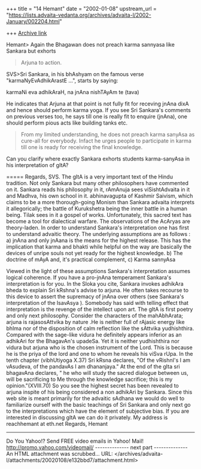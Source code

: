 +++
title = "14 Hemant"
date = "2002-01-08"
upstream_url = "https://lists.advaita-vedanta.org/archives/advaita-l/2002-January/002204.html"

+++
[Archive link](https://lists.advaita-vedanta.org/archives/advaita-l/2002-January/002204.html)

Hemant> Again the Bhagawan does not preach karma sannyasa like Sankara but exhorts
> Arjuna to action.


SVS>Sri Sankara, in his bhAshyam on the famous verse "karmaNyEvAdhikArastE ...",
starts by saying:

karmaNi eva adhikAraH, na jnAna nishTAyAm te (tava)

He indicates that Arjuna at that point is not fully fit for receving jnAna dixA
and hence should perform karma yoga.  If you see Sri Sankara's comments on
previous verses too, he says till one is really fit to enquire (jnAna), one
should perform pious acts like building tanks etc.

>From my limited understanding, he does not preach karma sanyAsa as cure-all for
everybody.  Infact he urges people to participate in karma till one is ready
for receiving the final knowledge.

Can you clarify where exactly Sankara exhorts students karma-sanyAsa in his
interpretation of gItA?


=====
Regards,
SVS.
The gItA   is a very important text of the Hindu tradition. Not only Sankara but many other philosophers have commented on it. Sankara reads his philosophy in it, rAmAnuja sees viSishtAdvaita in it and Madhva, his own school in it. abhinavagupta of Kashmir Saivism, which claims to be a more thorough-going Monism than Sankara advaita interprets it allegorically; the battle of Kurukshetra being the inner battle in a human being. Tilak sees in it a gospel of works. 
                 Unfortunately, this sacred text has become a tool for dialectical warfare. The observations of  the AcAryas are theory-laden. In order to understand Sankara's interpretation one has first to understand advaitic theory. The underlying assumptions 
are as follows :
a) jnAna and only jnAana is the means for the highest release. This has the implication that karma and bhakti while helpful on the way are basically the devices of unripe souls not yet ready for the highest knowledge.
b) The doctrine of mAyA and, it's practical complement,
c) Karma sannyAsa 

Viewed in the light of these assumptions Sankara's interpretation assumes logical coherence. If you have a pro-jnAna temperament Sankara's interpretation is for you. In the Sloka you cite, Sankara invokes adhikAra bheda to explain Sri kRshna's advise to arjuna. He often takes recourse to this device to assert the supremacy of jnAna over others (see Sankara's interpretation of the IsavAsya ).
Somebody has said with telling effect that interpretation is the revenge of the intellect upon art. The gItA is first poetry and only next philosophy. Consider the characters of the mahAbhArata; arjuna is rajasosAttvika by nature .He is neither full of rAjasic energy like bhIma nor of the disposition of calm reflection like the sAttvika yudhishthira.  Compared with the sage-like vidura he definitely appears inferior as an adhikAri for the BhagavAn's  upadeSa. Yet it is neither yudhishthira nor vidura but arjuna who is the chosen instrument of the Lord. This is because he is the priya of the lord and one to whom he reveals his viSva rUpa. In the tenth chapter (vibhUtiyoga X.37) Sri kRsna declares, "Of the vRishnI's  I am vAsudeva, of the pandavAs I am dhananjaya."
         At the end of the gIta sri bhagavAna declares, " he who will study the sacred dialogue between us, will be sacrificing to Me through the knowledge sacrifice; this is my opinion."(XVIII.70) So you see the highest secret has been revealed to arjuna inspite of his being considered a non adhikAri by Sankara. Since this web site is meant primarily for the advaitic sAdhana we would do well to familiarize ourself with the basic teachings of  Sri Sankara and only next go to the interpretations which have the element of subjective bias. If you are interested in discussing gItA we can do it privately.  My address is reachhemant at eth.net
Regards, 
Hemant 
__________________________________________________
Do You Yahoo!?
Send FREE video emails in Yahoo! Mail!
http://promo.yahoo.com/videomail/
-------------- next part --------------
An HTML attachment was scrubbed...
URL: </archives/advaita-l/attachments/20020108/e132bbd7/attachment.html>
